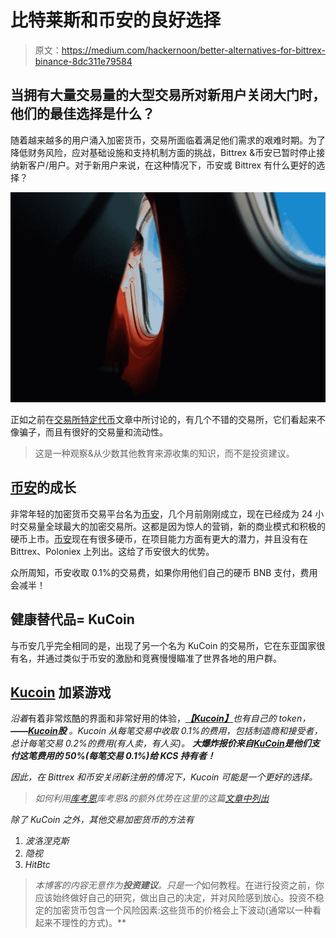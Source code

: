 # 比特莱斯和币安的良好选择

> 原文：<https://medium.com/hackernoon/better-alternatives-for-bittrex-binance-8dc311e79584>

## 当拥有大量交易量的大型交易所对新用户关闭大门时，他们的最佳选择是什么？

随着越来越多的用户涌入加密货币，交易所面临着满足他们需求的艰难时期。为了降低财务风险，应对基础设施和支持机制方面的挑战，Bittrex &币安已暂时停止接纳新客户/用户。对于新用户来说，在这种情况下，币安或 Bittrex 有什么更好的选择？

![](img/5158d02832f3fe73d9045f2b4f0d16bf.png)

正如之前在[交易所特定代币](https://hackernoon.com/binance-kucoin-bnb-kcs-can-save-you-fees-be-a-good-investment-822d38cffd0)文章中所讨论的，有几个不错的交易所，它们看起来不像骗子，而且有很好的交易量和流动性。

> 这是一种观察&从少数其他教育来源收集的知识，而不是投资建议。

## [币安](https://www.binance.com/?ref=11705133)的成长

非常年轻的加密货币交易平台名为[币安](https://www.binance.com/?ref=11705133)，几个月前刚刚成立，现在已经成为 24 小时交易量全球最大的加密交易所。这都是因为惊人的营销，新的商业模式和积极的硬币上市。[币安](https://www.binance.com/?ref=11705133)现在有很多硬币，在项目能力方面有更大的潜力，并且没有在 Bittrex、Poloniex 上列出。这给了币安很大的优势。

众所周知，币安收取 0.1%的交易费，如果你用他们自己的硬币 BNB 支付，费用会减半！

## 健康替代品= KuCoin

与币安几乎完全相同的是，出现了另一个名为 KuCoin 的交易所，它在东亚国家很有名，并通过类似于币安的激励和竞赛慢慢瞄准了世界各地的用户群。

## [Kucoin](https://www.kucoin.com/#/?r=1R8v3) 加紧游戏

*沿着*有着非常炫酷的界面和非常好用的体验，[***【Kucoin】***](https://www.kucoin.com/#/?r=1R8v3)*也有自己的 token，***——***[***Kucoin***](https://www.kucoin.com/#/?r=1R8v3)***股*** 。Kucoin 从每笔交易中收取 0.1%的费用，包括制造商和接受者，总计每笔交易 0.2%的费用(有人卖，有人买)。 ***大爆炸报价来自***[***KuCoin***](https://www.kucoin.com/#/?r=1R8v3)***是他们支付这笔费用的 50%(每笔交易 0.1%)给 KCS 持有者！****

*因此，在 Bittrex 和币安关闭新注册的情况下，Kucoin 可能是一个更好的选择。*

> *如何利用[库考恩](https://www.kucoin.com/#/?r=1R8v3)库考恩&的额外优势在这里的这篇[文章中列出](https://www.kucoin.com/#/?r=1R8v3)*

*除了 KuCoin 之外，其他交易加密货币的方法有*

1.  *波洛涅克斯*
2.  *隐视*
3.  *HitBtc*

> *本博客的内容无意作为**投资建议**。只是一个*如何教程。在进行投资之前，你应该始终做好自己的研究，做出自己的决定，并对风险感到放心。投资不稳定的加密货币包含一个风险因素:这些货币的价格会上下波动(通常以一种看起来不理性的方式)。**